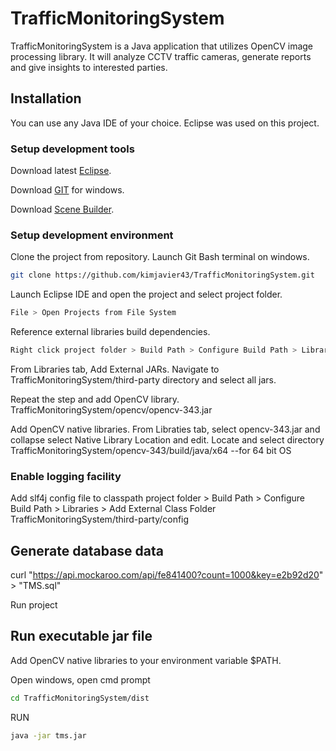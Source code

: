 # TrafficMonitoringSystem

TrafficMonitoringSystem is a Java application that utilizes OpenCV image processing library. It will analyze CCTV traffic cameras, generate reports and give insights to interested parties.

## Installation

You can use any Java IDE of your choice.
Eclipse was used on this project.

### Setup development tools
Download latest [Eclipse](https://www.eclipse.org/downloads/packages/).

Download [GIT](https://git-scm.com/download/win) for windows.

Download [Scene Builder](https://gluonhq.com/products/scene-builder/).

### Setup development environment

Clone the project from repository.
Launch Git Bash terminal on windows.

```bash
git clone https://github.com/kimjavier43/TrafficMonitoringSystem.git
```

Launch Eclipse IDE and open the project and select project folder.

```bash
File > Open Projects from File System
```

Reference external libraries build dependencies.

```bash
Right click project folder > Build Path > Configure Build Path > Libraries
```

From Libraries tab, Add External JARs.
Navigate to TrafficMonitoringSystem/third-party directory and select all jars.

Repeat the step and add OpenCV library.
TrafficMonitoringSystem/opencv/opencv-343.jar

Add OpenCV native libraries.
From Libraties tab, select opencv-343.jar and collapse select Native Library Location and edit.
Locate and select directory TrafficMonitoringSystem/opencv-343/build/java/x64 --for 64 bit OS

### Enable logging facility
Add slf4j config file to classpath
project folder > Build Path > Configure Build Path > Libraries > Add External Class Folder
TrafficMonitoringSystem/third-party/config

## Generate database data
curl "https://api.mockaroo.com/api/fe841400?count=1000&key=e2b92d20" > "TMS.sql"

Run project

## Run executable jar file
Add OpenCV native libraries to your environment variable $PATH.

Open windows, open cmd prompt

```bash
cd TrafficMonitoringSystem/dist
```
RUN 

```bash
java -jar tms.jar
```
